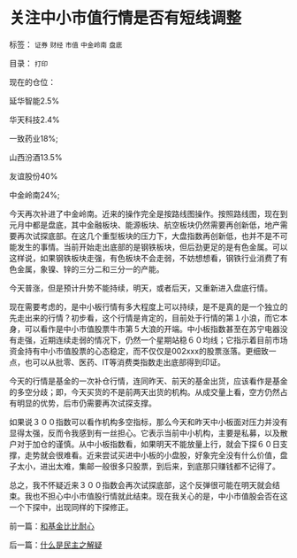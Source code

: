 # 关注中小市值行情是否有短线调整

标签： `证券` `财经` `市值` `中金岭南` `盘底` 

目录： `打印`

现在的仓位：

延华智能2.5%

华天科技2.4%

一致药业18%;

山西汾酒13.5%

友谊股份40%

中金岭南24%;



今天再次补进了中金岭南。近来的操作完全是按路线图操作。按照路线图，现在到元月中都是盘底，其中金融板块、能源板块、航空板块仍然需要再创新低，地产需要再次试探底部。在这几个重型板块的压力下，大盘指数再创新低，也并不是不可能发生的事情。当前开始走出底部的是钢铁板块，但后劲更足的是有色金属。可以这样说，如果钢铁板块走强，有色板块不会走弱，不妨想想看，钢铁行业消费了有色金属，象镍、锌的三分二和三分一的产能。



今天普涨，但是预计升势不能持续，明天，或者后天，又重新进入盘底行情。



现在需要考虑的，是中小板行情有多大程度上可以持续，是不是真的是一个独立的先走出来的行情？初步看，这个行情是肯定的，目前处于行情的第１小浪，而它本身，可以看作是中小市值股票牛市第５大浪的开端。中小板指数甚至在苏宁电器没有走强，近期连续走弱的情况下，仍然一个星期站稳６０均线；它指示着目前市场资金持有中小市值股票的心态稳定，而不仅仅是002xxx的股票涨落。更细致一点，也可以从批零、医药、IT等消费类指数走出底部得到印证。



今天的行情是基金的一次补仓行情，连同昨天、前天的基金出货，应该看作是基金的多空分歧；即，今天买货的不是前两天出货的机构。从成交量上看，空方仍然占有明显的优势，后市仍需要再次试探支撑。



如果说３００指数可以看作机构多空指标，那么今天和昨天中小板面对压力并没有显得太强，反而令我感到有一丝担心。它表示当前中小机构，主要是私募，以及散户对于加仓的谨慎。从中小板指数看，如果明天不能放量上行，就会下探６０日支撑，走势就会很难看。近来尝试买进中小板的小盘股，好象完全没有什么价值，盘子太小，进出太难，集邮一般很多只股票，到后来，到底那只赚钱都不记得了。



总之，我不怀疑近来３００指数会再次试探底部，这个反弹很可能在明天就会结束。我也不担心中小市值股行情就此结束。现在我关心的是，中小市值股会否在这一个下探中，出现同样的下探修正。



前一篇：[和基金比比耐心](../../../2007/12/18/和基金比比耐心.md)

后一篇：[什么是民主之解疑](../../../2007/12/19/什么是民主之解疑.md)